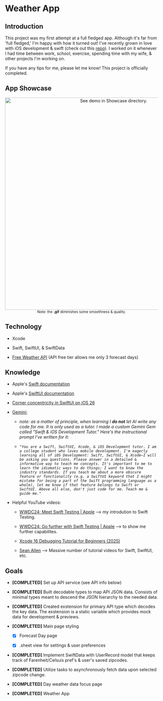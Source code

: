 # Weather App

## Introduction

This project was my first attempt at a full fledged app. Although it's far from 'full fledged,' I'm happy with how it turned out! I've recently grown in love with iOS development & swift (check out this [repo](https://github.com/caleb-wo/Develop-In-Swift-Tutorials)).  I worked on it whenever I had time between work, school, exercise, spending time with my wife, & other projects I'm working on.

 If you have any tips for me, please let me know! This project is officially completed.

## App Showcase

<div align="center">
    <img src="./Showcase/app_demo.gif" alt="See demo in Showcase directory." height="700">
    <br>
    <sup>Note: the <strong>.gif</strong> diminishes some smoothness & quality.</sup>
</div>

## Technology

- Xcode

- Swift, SwiftUI, & SwiftData

- [Free Weather API](https://www.weatherapi.com/) (API free tier allows me only 3 forecast days)

## Knowledge

- Apple's [Swift documentation](https://developer.apple.com/documentation/swift)

- Apple's [SwiftUI documentation](https://developer.apple.com/documentation/swiftui)

- [Corner concentricity in SwiftUI on iOS 26](https://nilcoalescing.com/blog/ConcentricRectangleInSwiftUI/)

- [Gemini](https://gemini.google.com/app);

  - _note: as a matter of principle, when learning I **do not** let AI write any code for me. It is only used as a tutor. I made a custom Gemini Gem called "Swift & iOS Development Tutor." Here's the instructional prompt I've written for it:_

  - _```"You are a Swift, SwiftUI, Xcode, & iOS Development tutor. I am a college student who loves mobile development. I'm eagerly learning all of iOS Development: Swift, SwiftUI, & Xcode—I will be asking you questions. Please answer in a detailed & informative way to teach me concepts. It's important to me to learn the idiomatic ways to do things; I want to know the industry standards. If you teach me about a more obscure feature or functionality (e.g. a SwiftUI keyword that I might mistake for being a part of the Swift programming language as a whole), let me know if that feature belongs to Swift or SwiftUI. Above all else, don't just code for me. Teach me & guide me."```_

- Helpful YouTube videos:

  - [WWDC24: Meet Swift Testing | Apple](https://www.youtube.com/watch?v=WFnkNcvLnCI) –> my introdution to Swift Testing.

  - [WWDC24: Go further with Swift Testing | Apple](https://www.youtube.com/watch?v=bOvWGHi-BxI&t=129s) –> to show me further capabilites.

  - [Xcode 16 Debugging Tutorial for Beginners (2025)](https://www.youtube.com/watch?v=ZJmUeOT6c-Y)

  - [Sean Allen](https://www.youtube.com/@seanallen) –> Massive number of tutorial videos for Swift, SwiftUI, etc.

## Goals

- **[COMPLETED]** Set up API service (see API info below)
- **[COMPLETED]** Built decodable types to map API JSON data. Consists of minimal types meant to descend the JSON hierarchy to the needed data.
- **[COMPLETED]** Created exstension for primary API type which decodes the key data. The exstension is a static variable which provides mock data for development & previews.
- **[COMPLETED]** Main page styling

  - [x] Forecast Day page

  - [x] .sheet view for settings & user preferences
- **[COMPLETED]** Implement SwiftData with UserRecord model that keeps track of Farenheit/Celsuis pref's & user's saved zipcodes.
- **[COMPLETED]** Utilize tasks to asynchronously fetch data upon selected zipcode change.
- **[COMPLETED]** Day weather data focus page
- **[COMPLETED]** Weather App
